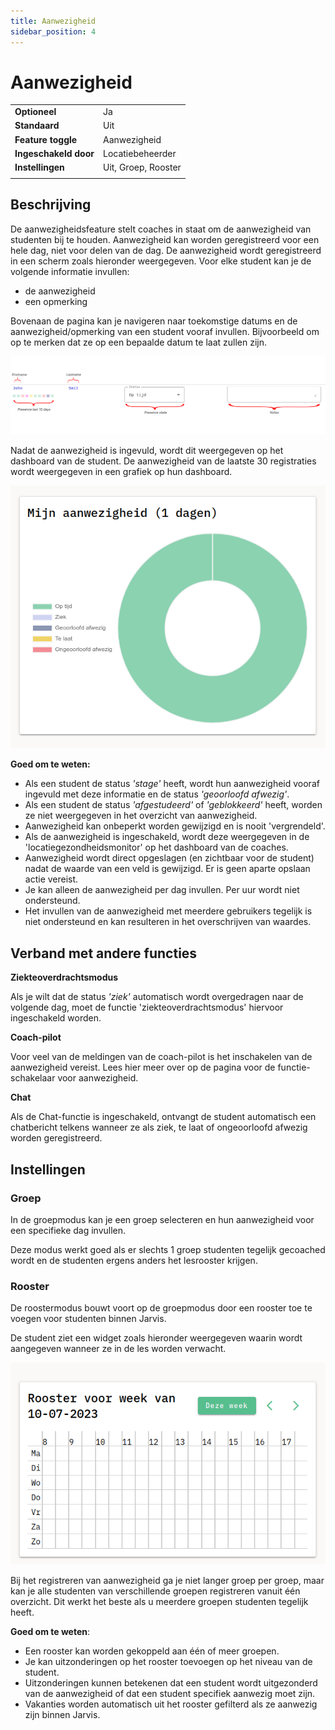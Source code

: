 ```yaml
---
title: Aanwezigheid
sidebar_position: 4
---
```


# Aanwezigheid

|                       |                        |
|-----------------------|------------------------|
| **Optioneel**         | Ja                     |
| **Standaard**         | Uit                    |
| **Feature toggle**    | Aanwezigheid          |
| **Ingeschakeld door** | Locatiebeheerder       |
| **Instellingen**      | Uit, Groep, Rooster    |
|                       |                        |

## Beschrijving
De aanwezigheidsfeature stelt coaches in staat om de aanwezigheid van studenten bij te houden. Aanwezigheid kan worden geregistreerd voor een hele dag, niet voor delen van de dag.
De aanwezigheid wordt geregistreerd in een scherm zoals hieronder weergegeven. Voor elke student kan je de volgende informatie invullen:
- de aanwezigheid
- een opmerking

Bovenaan de pagina kan je navigeren naar toekomstige datums en de aanwezigheid/opmerking van een student vooraf invullen. Bijvoorbeeld om op te merken dat ze op een bepaalde datum te laat zullen zijn.

![dashboardwidget voor studentenaanwezigheid](/img/staff/coaches/attendance/attendance-coach.png)

Nadat de aanwezigheid is ingevuld, wordt dit weergegeven op het dashboard van de student. De aanwezigheid van de laatste 30 registraties wordt weergegeven in een grafiek op hun dashboard.

![dashboardwidget voor studentenaanwezigheid](/img/staff/coaches/attendance/student-dashboard.png)

**Goed om te weten:**
- Als een student de status *'stage'* heeft, wordt hun aanwezigheid vooraf ingevuld met deze informatie en de status *'geoorloofd afwezig'*.
- Als een student de status *'afgestudeerd'* of *'geblokkeerd'* heeft, worden ze niet weergegeven in het overzicht van aanwezigheid.
- Aanwezigheid kan onbeperkt worden gewijzigd en is nooit 'vergrendeld'.
- Als de aanwezigheid is ingeschakeld, wordt deze weergegeven in de 'locatiegezondheidsmonitor' op het dashboard van de coaches.
- Aanwezigheid wordt direct opgeslagen (en zichtbaar voor de student) nadat de waarde van een veld is gewijzigd. Er is geen aparte opslaan actie vereist.
- Je kan alleen de aanwezigheid per dag invullen. Per uur wordt niet ondersteund.
- Het invullen van de aanwezigheid met meerdere gebruikers tegelijk is niet ondersteund en kan resulteren in het overschrijven van waardes.

## Verband met andere functies
**Ziekteoverdrachtsmodus**

Als je wilt dat de status *'ziek'* automatisch wordt overgedragen naar de volgende dag, moet de functie 'ziekteoverdrachtsmodus' hiervoor ingeschakeld worden.

**Coach-pilot**

Voor veel van de meldingen van de coach-pilot is het inschakelen van de aanwezigheid vereist. Lees hier meer over op de pagina voor de functie-schakelaar voor aanwezigheid.

**Chat**

Als de Chat-functie is ingeschakeld, ontvangt de student automatisch een chatbericht telkens wanneer ze als ziek, te laat of ongeoorloofd afwezig worden geregistreerd.

## Instellingen
### Groep

In de groepmodus kan je een groep selecteren en hun aanwezigheid voor een specifieke dag invullen.

Deze modus werkt goed als er slechts 1 groep studenten tegelijk gecoached wordt en de studenten ergens anders het lesrooster krijgen.

### Rooster

De roostermodus bouwt voort op de groepmodus door een rooster toe te voegen voor studenten binnen Jarvis.

De student ziet een widget zoals hieronder weergegeven waarin wordt aangegeven wanneer ze in de les worden verwacht.

![dashboardwidget voor studentenrooster](/img/staff/coaches/attendance/student-dashboard-schedule.png)

Bij het registreren van aanwezigheid ga je niet langer groep per groep, maar kan je alle studenten van verschillende groepen registreren vanuit één overzicht. Dit werkt het beste als u meerdere groepen studenten tegelijk heeft.

**Goed om te weten**:
- Een rooster kan worden gekoppeld aan één of meer groepen.
- Je kan uitzonderingen op het rooster toevoegen op het niveau van de student.
- Uitzonderingen kunnen betekenen dat een student wordt uitgezonderd van de aanwezigheid of dat een student specifiek aanwezig moet zijn.
- Vakanties worden automatisch uit het rooster gefilterd als ze aanwezig zijn binnen Jarvis.